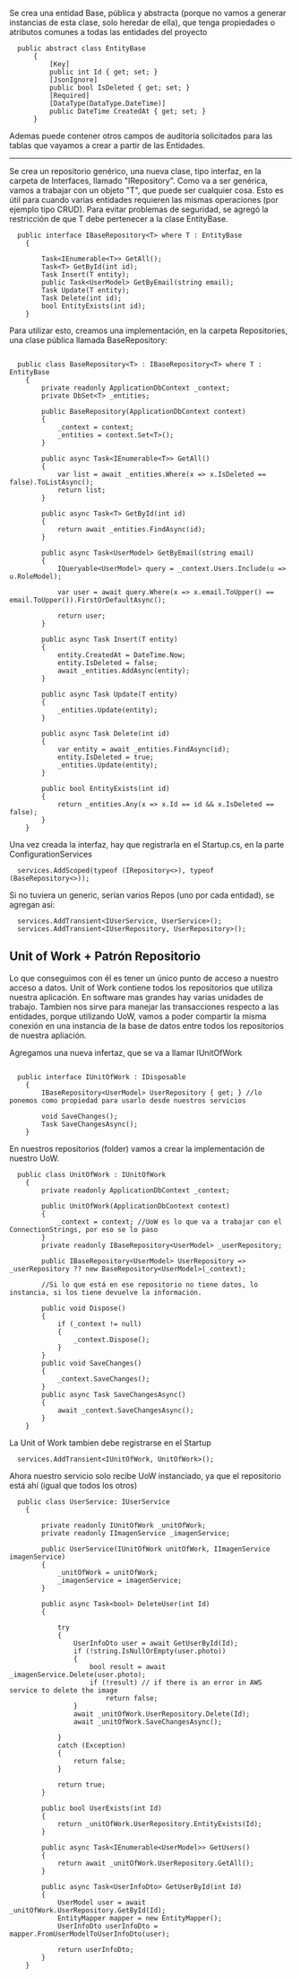 Se crea una entidad Base, pública y abstracta (porque no vamos a generar instancias de esta clase, solo heredar de ella), que tenga propiedades o atributos comunes a todas las entidades del proyecto
```
  public abstract class EntityBase
      {
          [Key]
          public int Id { get; set; }
          [JsonIgnore]
          public bool IsDeleted { get; set; }
          [Required]
          [DataType(DataType.DateTime)]
          public DateTime CreatedAt { get; set; }
      }

```
Ademas puede contener otros campos de auditoría solicitados para las tablas que vayamos a crear a partir de las Entidades.

---

Se crea un repositorio genérico, una nueva clase, tipo interfaz, en la carpeta de Interfaces, llamado "IRepository".
Como va a ser genérica, vamos a trabajar con un objeto "T", que puede ser cualquier cosa. Esto es útil para cuando varias entidades requieren las mismas operaciones (por ejemplo tipo CRUD).
Para evitar problemas de seguridad, se agregó la restricción de que T debe pertenecer a la clase EntityBase.

```
  public interface IBaseRepository<T> where T : EntityBase
    {
        
        Task<IEnumerable<T>> GetAll();
        Task<T> GetById(int id);
        Task Insert(T entity);
        public Task<UserModel> GetByEmail(string email);
        Task Update(T entity);
        Task Delete(int id);
        bool EntityExists(int id);
    }

```

Para utilizar esto, creamos una implementación, en la carpeta Repositories, una clase pública llamada BaseRepository:

```

  public class BaseRepository<T> : IBaseRepository<T> where T : EntityBase
    {
        private readonly ApplicationDbContext _context;
        private DbSet<T> _entities;

        public BaseRepository(ApplicationDbContext context)
        {
            _context = context;
            _entities = context.Set<T>();
        }

        public async Task<IEnumerable<T>> GetAll()
        {
            var list = await _entities.Where(x => x.IsDeleted == false).ToListAsync();
            return list;
        }

        public async Task<T> GetById(int id)
        {
            return await _entities.FindAsync(id);
        }

        public async Task<UserModel> GetByEmail(string email)
        {
            IQueryable<UserModel> query = _context.Users.Include(u => u.RoleModel);

            var user = await query.Where(x => x.email.ToUpper() == email.ToUpper()).FirstOrDefaultAsync();

            return user;
        }

        public async Task Insert(T entity)
        {
            entity.CreatedAt = DateTime.Now;
            entity.IsDeleted = false;
            await _entities.AddAsync(entity);
        }

        public async Task Update(T entity)
        {
            _entities.Update(entity);
        }

        public async Task Delete(int id)
        {
            var entity = await _entities.FindAsync(id);
            entity.IsDeleted = true;
            _entities.Update(entity);
        }

        public bool EntityExists(int id)
        {
            return _entities.Any(x => x.Id == id && x.IsDeleted == false);
        }
    }

```

Una vez creada la interfaz, hay que registrarla en el Startup.cs, en la parte ConfigurationServices

```
  services.AddScoped(typeof (IRepository<>), typeof (BaseRepository<>));
```
Si no tuviera un generic, serían varios Repos (uno por cada entidad), se agregan así:

```
  services.AddTransient<IUserService, UserService>();
  services.AddTransient<IUserRepository, UserRepository>();
```

## Unit of Work + Patrón Repositorio

Lo que conseguimos con él es tener un único punto de acceso a nuestro acceso a datos.
Unit of Work contiene todos los repositorios que utiliza nuestra aplicación. En software mas grandes hay varias unidades de trabajo.
Tambien nos sirve para manejar las transacciones respecto a las entidades, porque utilizando UoW, vamos a poder compartir la misma conexión en una instancia de la base de datos entre todos los repositorios de nuestra apliación.

Agregamos una nueva infertaz, que se va a llamar IUnitOfWork

```

  public interface IUnitOfWork : IDisposable
    {
        IBaseRepository<UserModel> UserRepository { get; } //lo ponemos como propiedad para usarlo desde nuestros servicios

        void SaveChanges();
        Task SaveChangesAsync();
    }

```

En nuestros repositorios (folder) vamos a crear la implementación de nuestro UoW.

```
  public class UnitOfWork : IUnitOfWork
    {
        private readonly ApplicationDbContext _context;

        public UnitOfWork(ApplicationDbContext context)
        {
            _context = context; //UoW es lo que va a trabajar con el ConnectionStrings, por eso se lo paso
        }
        private readonly IBaseRepository<UserModel> _userRepository;

        public IBaseRepository<UserModel> UserRepository => _userRepository ?? new BaseRepository<UserModel>(_context);
        
        //Si lo que está en ese repositorio no tiene datos, lo instancia, si los tiene devuelve la información.
        
        public void Dispose()
        {
            if (_context != null)
            {
                _context.Dispose();
            }
        }
        public void SaveChanges()
        {
            _context.SaveChanges();
        }
        public async Task SaveChangesAsync()
        {
            await _context.SaveChangesAsync();
        }
    }

```
La Unit of Work tambien debe registrarse en el Startup

```
  services.AddTransient<IUnitOfWork, UnitOfWork>();
```

Ahora nuestro servicio solo recibe UoW instanciado, ya que el repositorio está ahí (igual que todos los otros)

```
  public class UserService: IUserService
    {

        private readonly IUnitOfWork _unitOfWork;
        private readonly IImagenService _imagenService;

        public UserService(IUnitOfWork unitOfWork, IImagenService imagenService)
        {
            _unitOfWork = unitOfWork;
            _imagenService = imagenService;
        }

        public async Task<bool> DeleteUser(int Id)
        {

            try
            {
                UserInfoDto user = await GetUserById(Id);
                if (!string.IsNullOrEmpty(user.photo))
                {
                    bool result = await _imagenService.Delete(user.photo);
                    if (!result) // if there is an error in AWS service to delete the image
                        return false;
                }
                await _unitOfWork.UserRepository.Delete(Id);
                await _unitOfWork.SaveChangesAsync();
                
            }
            catch (Exception)
            {
                return false;
            }

            return true;
        }

        public bool UserExists(int Id)
        {
            return _unitOfWork.UserRepository.EntityExists(Id);
        }

        public async Task<IEnumerable<UserModel>> GetUsers()
        {
            return await _unitOfWork.UserRepository.GetAll();
        }

        public async Task<UserInfoDto> GetUserById(int Id)
        {
            UserModel user = await _unitOfWork.UserRepository.GetById(Id);
            EntityMapper mapper = new EntityMapper();
            UserInfoDto userInfoDto = mapper.FromUserModelToUserInfoDto(user);

            return userInfoDto;
        }
    }

```
